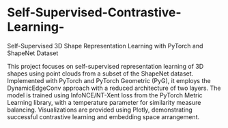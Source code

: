 # Self-Supervised-Contrastive-Learning-
Self-Supervised 3D Shape Representation Learning with PyTorch and ShapeNet Dataset

This project focuses on self-supervised representation learning of 3D shapes using point clouds from a subset of the ShapeNet dataset. Implemented with PyTorch and PyTorch Geometric (PyG), it employs the DynamicEdgeConv approach with a reduced architecture of two layers. The model is trained using InfoNCE/NT-Xent loss from the PyTorch Metric Learning library, with a temperature parameter for similarity measure balancing. Visualizations are provided using Plotly, demonstrating successful contrastive learning and embedding space arrangement.
